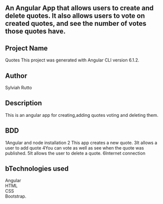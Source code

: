 ## An Angular App that allows users to create and delete quotes. It also allows users to vote on created quotes, and see the number of votes those quotes have.

## Project Name
Quotes
This project was generated with Angular CLI version 6.1.2.

## Author
Sylviah Rutto


## Description
This is an angular app for creating,adding quotes voting and deleting them.


## BDD
1Angular and node installation
2 This app creates a new quote.
3It allows a user to add quote
4You can vote as well as see when the quote was published.
5It allows the user to delete a quote.
6Internet connection

## bTechnologies used
Angular<br> HTML<br>
CSS<br>
Bootstrap.
